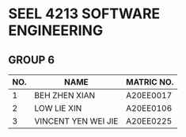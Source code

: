 # SEEL 4213 SOFTWARE ENGINEERING
## GROUP 6

| NO. | NAME | MATRIC NO. |
| ----------- | ----------- | ----------- |
| 1 | BEH ZHEN XIAN | A20EE0017 |
| 2 | LOW LIE XIN | A20EE0106 |
| 3 | VINCENT YEN WEI JIE | A20EE0225 | 
